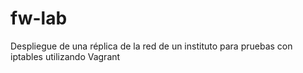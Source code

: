 # fw-lab
 Despliegue de una réplica de la red de un instituto para pruebas con iptables utilizando Vagrant
